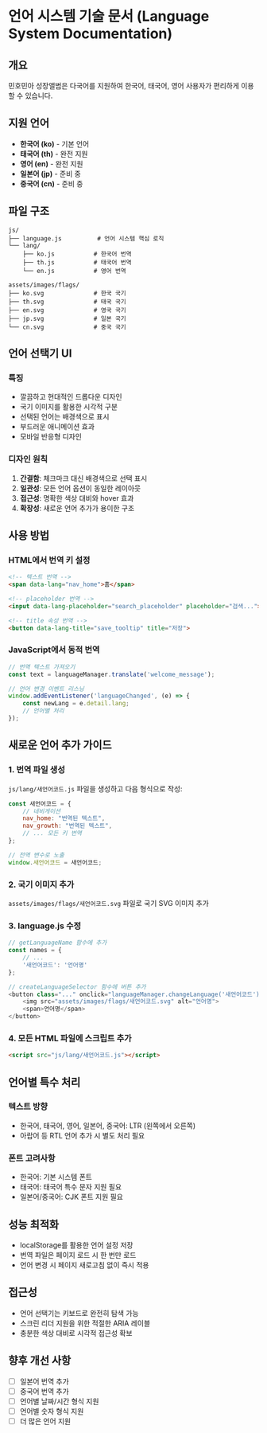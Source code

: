 # 언어 시스템 기술 문서 (Language System Documentation)

## 개요
민호민아 성장앨범은 다국어를 지원하여 한국어, 태국어, 영어 사용자가 편리하게 이용할 수 있습니다.

## 지원 언어
- **한국어 (ko)** - 기본 언어
- **태국어 (th)** - 완전 지원
- **영어 (en)** - 완전 지원
- **일본어 (jp)** - 준비 중
- **중국어 (cn)** - 준비 중

## 파일 구조
```
js/
├── language.js          # 언어 시스템 핵심 로직
└── lang/
    ├── ko.js           # 한국어 번역
    ├── th.js           # 태국어 번역
    └── en.js           # 영어 번역

assets/images/flags/
├── ko.svg              # 한국 국기
├── th.svg              # 태국 국기
├── en.svg              # 영국 국기
├── jp.svg              # 일본 국기
└── cn.svg              # 중국 국기
```

## 언어 선택기 UI

### 특징
- 깔끔하고 현대적인 드롭다운 디자인
- 국기 이미지를 활용한 시각적 구분
- 선택된 언어는 배경색으로 표시
- 부드러운 애니메이션 효과
- 모바일 반응형 디자인

### 디자인 원칙
1. **간결함**: 체크마크 대신 배경색으로 선택 표시
2. **일관성**: 모든 언어 옵션이 동일한 레이아웃
3. **접근성**: 명확한 색상 대비와 hover 효과
4. **확장성**: 새로운 언어 추가가 용이한 구조

## 사용 방법

### HTML에서 번역 키 설정
```html
<!-- 텍스트 번역 -->
<span data-lang="nav_home">홈</span>

<!-- placeholder 번역 -->
<input data-lang-placeholder="search_placeholder" placeholder="검색...">

<!-- title 속성 번역 -->
<button data-lang-title="save_tooltip" title="저장">
```

### JavaScript에서 동적 번역
```javascript
// 번역 텍스트 가져오기
const text = languageManager.translate('welcome_message');

// 언어 변경 이벤트 리스닝
window.addEventListener('languageChanged', (e) => {
    const newLang = e.detail.lang;
    // 언어별 처리
});
```

## 새로운 언어 추가 가이드

### 1. 번역 파일 생성
`js/lang/새언어코드.js` 파일을 생성하고 다음 형식으로 작성:

```javascript
const 새언어코드 = {
    // 네비게이션
    nav_home: "번역된 텍스트",
    nav_growth: "번역된 텍스트",
    // ... 모든 키 번역
};

// 전역 변수로 노출
window.새언어코드 = 새언어코드;
```

### 2. 국기 이미지 추가
`assets/images/flags/새언어코드.svg` 파일로 국기 SVG 이미지 추가

### 3. language.js 수정
```javascript
// getLanguageName 함수에 추가
const names = {
    // ...
    '새언어코드': '언어명'
};

// createLanguageSelector 함수에 버튼 추가
<button class="..." onclick="languageManager.changeLanguage('새언어코드')">
    <img src="assets/images/flags/새언어코드.svg" alt="언어명">
    <span>언어명</span>
</button>
```

### 4. 모든 HTML 파일에 스크립트 추가
```html
<script src="js/lang/새언어코드.js"></script>
```

## 언어별 특수 처리

### 텍스트 방향
- 한국어, 태국어, 영어, 일본어, 중국어: LTR (왼쪽에서 오른쪽)
- 아랍어 등 RTL 언어 추가 시 별도 처리 필요

### 폰트 고려사항
- 한국어: 기본 시스템 폰트
- 태국어: 태국어 특수 문자 지원 필요
- 일본어/중국어: CJK 폰트 지원 필요

## 성능 최적화
- localStorage를 활용한 언어 설정 저장
- 번역 파일은 페이지 로드 시 한 번만 로드
- 언어 변경 시 페이지 새로고침 없이 즉시 적용

## 접근성
- 언어 선택기는 키보드로 완전히 탐색 가능
- 스크린 리더 지원을 위한 적절한 ARIA 레이블
- 충분한 색상 대비로 시각적 접근성 확보

## 향후 개선 사항
- [ ] 일본어 번역 추가
- [ ] 중국어 번역 추가
- [ ] 언어별 날짜/시간 형식 지원
- [ ] 언어별 숫자 형식 지원
- [ ] 더 많은 언어 지원
